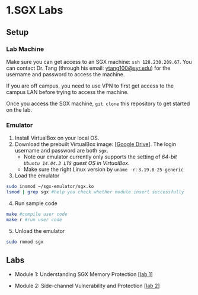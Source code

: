 1.SGX Labs
===

Setup 
---

### Lab Machine

Make sure you can get access to an SGX machine: `ssh 128.230.209.67`.  You can contact Dr. Tang (through his email: ytang100@syr.edu) for the username and password to access the machine.

If you are off campus, you need to use VPN to first get access to the campus LAN before trying to access the machine.

Once you access the SGX machine, `git clone` this repository to get started on the lab.

### Emulator

1. Install VirtualBox on your local OS.
2. Download the prebuilt VirtualBox image: [[Google Drive](https://goo.gl/3wLLic)]. The login username and password are both `sgx`.
    - Note our emulator currently only supports the setting of *64-bit `Ubuntu 14.04.3 LTS` guest OS in VirtualBox*.
    - Make sure the right Linux version by `uname -r`: `3.19.0-25-generic`
3. Load the emulator
```bash
sudo insmod ~/sgx-emulator/sgx.ko
lsmod | grep sgx #help you check whether module insert successfully
```
4. Run sample code
```bash
make #compile user code
make r #run user code
```
5. Unload the emulator
```bash
sudo rmmod sgx
```

Labs
---

* Module 1: Understanding SGX Memory Protection [[lab 1](https://github.com/syracuse-fullstacksecurity/CIS700-sgxlab/tree/master/lab1/README.md)]

* Module 2: Side-channel Vulnerability and Protection [[lab 2](https://github.com/syracuse-fullstacksecurity/CIS700-sgxlab/tree/master/lab2/README.md)]


